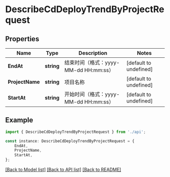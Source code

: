 # DescribeCdDeployTrendByProjectRequest


## Properties

Name | Type | Description | Notes
------------ | ------------- | ------------- | -------------
**EndAt** | **string** | 结束时间（格式：yyyy-MM-dd HH:mm:ss） | [default to undefined]
**ProjectName** | **string** | 项目名称 | [default to undefined]
**StartAt** | **string** | 开始时间（格式：yyyy-MM-dd HH:mm:ss） | [default to undefined]

## Example

```typescript
import { DescribeCdDeployTrendByProjectRequest } from './api';

const instance: DescribeCdDeployTrendByProjectRequest = {
    EndAt,
    ProjectName,
    StartAt,
};
```

[[Back to Model list]](../README.md#documentation-for-models) [[Back to API list]](../README.md#documentation-for-api-endpoints) [[Back to README]](../README.md)
